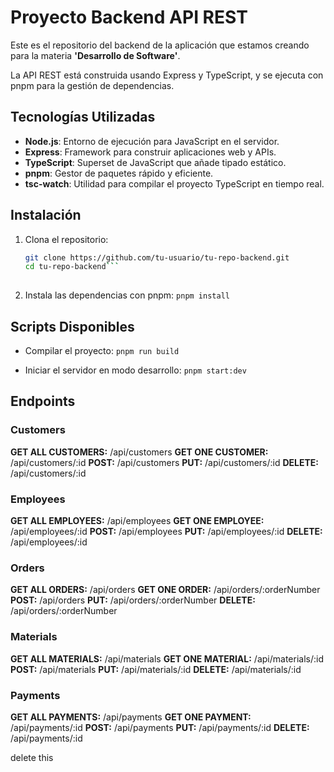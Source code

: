 # Proyecto Backend API REST

Este es el repositorio del backend de la aplicación que estamos creando para la materia **'Desarrollo de Software'**.

La API REST está construida usando Express y TypeScript, y se ejecuta con pnpm para la gestión de dependencias.

## Tecnologías Utilizadas

- **Node.js**: Entorno de ejecución para JavaScript en el servidor.
- **Express**: Framework para construir aplicaciones web y APIs.
- **TypeScript**: Superset de JavaScript que añade tipado estático.
- **pnpm**: Gestor de paquetes rápido y eficiente.
- **tsc-watch**: Utilidad para compilar el proyecto TypeScript en tiempo real.

## Instalación

1. Clona el repositorio:
   ```sh
   git clone https://github.com/tu-usuario/tu-repo-backend.git
   cd tu-repo-backend```
  
2. Instala las dependencias con pnpm:
  ```pnpm install```

## Scripts Disponibles

- Compilar el proyecto:
  ```pnpm run build```

- Iniciar el servidor en modo desarrollo:
  ```pnpm start:dev```

## Endpoints

### Customers

**GET ALL CUSTOMERS:** /api/customers
**GET ONE CUSTOMER:** /api/customers/:id
**POST:** /api/customers
**PUT:** /api/customers/:id
**DELETE:** /api/customers/:id

### Employees

**GET ALL EMPLOYEES:** /api/employees
**GET ONE EMPLOYEE:** /api/employees/:id
**POST:** /api/employees
**PUT:** /api/employees/:id
**DELETE:** /api/employees/:id

### Orders

**GET ALL ORDERS:** /api/orders
**GET ONE ORDER:** /api/orders/:orderNumber
**POST:** /api/orders
**PUT:** /api/orders/:orderNumber
**DELETE:** /api/orders/:orderNumber

### Materials

**GET ALL MATERIALS:** /api/materials
**GET ONE MATERIAL:** /api/materials/:id
**POST:** /api/materials
**PUT:** /api/materials/:id
**DELETE:** /api/materials/:id

### Payments

**GET ALL PAYMENTS:** /api/payments
**GET ONE PAYMENT:** /api/payments/:id
**POST:** /api/payments
**PUT:** /api/payments/:id
**DELETE:** /api/payments/:id

delete this